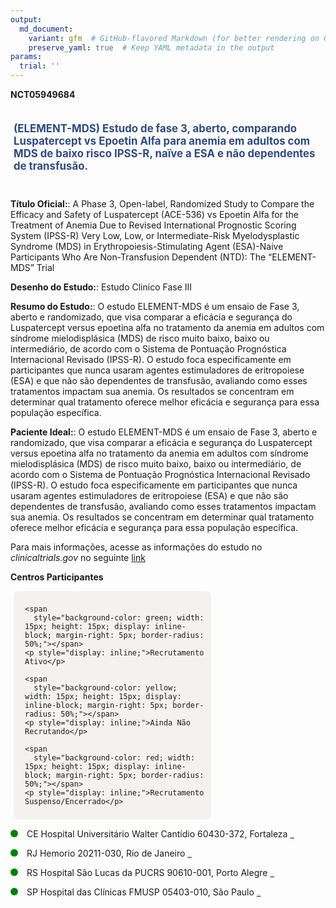 ```yaml
---
output: 
  md_document:
    variant: gfm  # GitHub-flavored Markdown (for better rendering on GitHub)
    preserve_yaml: true  # Keep YAML metadata in the output
params:
  trial: ''
---
```


**NCT05949684**

<div style="padding: 5px; font-size: 1.20em; font-weight: bold; color: #2E4A7F; text-align: left; margin-bottom: 20px">

(ELEMENT-MDS) Estudo de fase 3, aberto, comparando Luspatercept vs
Epoetin Alfa para anemia em adultos com MDS de baixo risco IPSS-R, naïve
a ESA e não dependentes de transfusão.

</div>

**Título Oficial:**: A Phase 3, Open-label, Randomized Study to Compare
the Efficacy and Safety of Luspatercept (ACE-536) vs Epoetin Alfa for
the Treatment of Anemia Due to Revised International Prognostic Scoring
System (IPSS-R) Very Low, Low, or Intermediate-Risk Myelodysplastic
Syndrome (MDS) in Erythropoiesis-Stimulating Agent (ESA)-Naive
Participants Who Are Non-Transfusion Dependent (NTD): The “ELEMENT-MDS”
Trial

**Desenho do Estudo:**: Estudo Clinico Fase III

**Resumo do Estudo:**: O estudo ELEMENT-MDS é um ensaio de Fase 3,
aberto e randomizado, que visa comparar a eficácia e segurança do
Luspatercept versus epoetina alfa no tratamento da anemia em adultos com
síndrome mielodisplásica (MDS) de risco muito baixo, baixo ou
intermediário, de acordo com o Sistema de Pontuação Prognóstica
Internacional Revisado (IPSS-R). O estudo foca especificamente em
participantes que nunca usaram agentes estimuladores de eritropoiese
(ESA) e que não são dependentes de transfusão, avaliando como esses
tratamentos impactam sua anemia. Os resultados se concentram em
determinar qual tratamento oferece melhor eficácia e segurança para essa
população específica.

**Paciente Ideal:**: O estudo ELEMENT-MDS é um ensaio de Fase 3, aberto
e randomizado, que visa comparar a eficácia e segurança do Luspatercept
versus epoetina alfa no tratamento da anemia em adultos com síndrome
mielodisplásica (MDS) de risco muito baixo, baixo ou intermediário, de
acordo com o Sistema de Pontuação Prognóstica Internacional Revisado
(IPSS-R). O estudo foca especificamente em participantes que nunca
usaram agentes estimuladores de eritropoiese (ESA) e que não são
dependentes de transfusão, avaliando como esses tratamentos impactam sua
anemia. Os resultados se concentram em determinar qual tratamento
oferece melhor eficácia e segurança para essa população específica.

Para mais informações, acesse as informações do estudo no
*clinicaltrials.gov* no seguinte
[link](https://clinicaltrials.gov/ct2/show/NCT05949684)

**Centros Participantes**

<div style="margin-bottom: 8px; margin-left: 5px; padding: 8px; max-width: 300px; background-color: #f3f2f1; border-radius: 8px;">

<div style="margin-left: 10px;">

    <span 
      style="background-color: green; width: 15px; height: 15px; display: inline-block; margin-right: 5px; border-radius: 50%;"></span>
    <p style="display: inline;">Recrutamento Ativo</p>

</div>

<div style="margin-left: 10px;">

    <span 
      style="background-color: yellow; width: 15px; height: 15px; display: inline-block; margin-right: 5px; border-radius: 50%;"></span>
    <p style="display: inline;">Ainda Não Recrutando</p>

</div>

<div style="margin-left: 10px;">

    <span 
      style="background-color: red; width: 15px; height: 15px; display: inline-block; margin-right: 5px; border-radius: 50%;"></span>
    <p style="display: inline;">Recrutamento Suspenso/Encerrado</p>

</div>

</div>

<span style="display: inline-block; width: 12px; height: 12px; border-radius: 50%; margin-right: 10px; padding-bottom: 0px; background-color: green;"></span>
CE Hospital Universitário Walter Cantídio 60430-372, Fortaleza
<span style="color: #2E4A7F; text-decoration: none; font-weight: 500; font-size: 0.8">[REPORTAR
ERRO](https://flazar.shinyapps.io/formsapp?study_nct_id=NCT05949684&location_id=HOSPITALUNIVERSITARIOWALTERCANTIDIOFORTALEZACEARA60430270BRAZIL&location_full_name=Hospital%20Universit%C3%A1rio%20Walter%20Cant%C3%ADdio%2C%2060430-372%2C%20Fortaleza&form_type=Reportar%20Erro)</span>

<span style="display: inline-block; width: 12px; height: 12px; border-radius: 50%; margin-right: 10px; padding-bottom: 0px; background-color: green;"></span>
RJ Hemorio 20211-030, Rio de Janeiro
<span style="color: #2E4A7F; text-decoration: none; font-weight: 500; font-size: 0.8">[REPORTAR
ERRO](https://flazar.shinyapps.io/formsapp?study_nct_id=NCT05949684&location_id=HEMORIORIODEJANEIRO20211030BRAZIL&location_full_name=Hemorio%2C%2020211-030%2C%20Rio%20de%20Janeiro&form_type=Reportar%20Erro)</span>

<span style="display: inline-block; width: 12px; height: 12px; border-radius: 50%; margin-right: 10px; padding-bottom: 0px; background-color: green;"></span>
RS Hospital São Lucas da PUCRS 90610-001, Porto Alegre
<span style="color: #2E4A7F; text-decoration: none; font-weight: 500; font-size: 0.8">[REPORTAR
ERRO](https://flazar.shinyapps.io/formsapp?study_nct_id=NCT05949684&location_id=HOSPITALSAOLUCASDAPUCRSPORTOALEGRERIOGRANDEDOSUL90610000BRAZIL&location_full_name=Hospital%20S%C3%A3o%20Lucas%20da%20PUCRS%2C%2090610-001%2C%20Porto%20Alegre&form_type=Reportar%20Erro)</span>

<span style="display: inline-block; width: 12px; height: 12px; border-radius: 50%; margin-right: 10px; padding-bottom: 0px; background-color: green;"></span>
SP Hospital das Clínicas FMUSP 05403-010, São Paulo
<span style="color: #2E4A7F; text-decoration: none; font-weight: 500; font-size: 0.8">[REPORTAR
ERRO](https://flazar.shinyapps.io/formsapp?study_nct_id=NCT05949684&location_id=HOSPITALDASCLINICASFMUSPSAOPAULO05403000BRAZIL&location_full_name=Hospital%20das%20Cl%C3%ADnicas%20FMUSP%2C%2005403-010%2C%20S%C3%A3o%20Paulo&form_type=Reportar%20Erro)</span>
